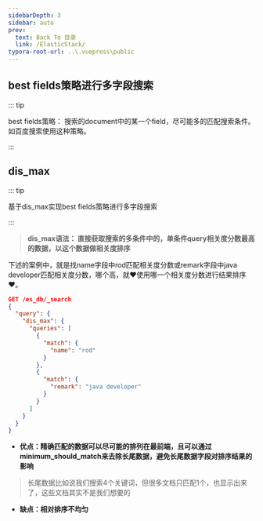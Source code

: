 ```yaml
---
sidebarDepth: 3
sidebar: auto
prev:
  text: Back To 目录
  link: /ElasticStack/
typora-root-url: ..\.vuepress\public
---
```




## best fields策略进行多字段搜索

::: tip

best fields策略： 搜索的document中的某一个field，尽可能多的匹配搜索条件。如百度搜索使用这种策略。

:::

## dis_max

::: tip

基于dis_max实现best fields策略进行多字段搜索

:::

> **dis_max语法： 直接获取搜索的多条件中的，单条件query相关度分数最高的数据，以这个数据做相关度排序**

下述的案例中，就是找name字段中rod匹配相关度分数或remark字段中java developer匹配相关度分数，哪个高，就❤️使用哪一个相关度分数进行结果排序❤️。

```json
GET /es_db/_search
{
  "query": {
    "dis_max": {
      "queries": [
        {
          "match": {
            "name": "rod"
          }
        },
        {
          "match": {
            "remark": "java developer"
          }
        }
      ]
    }
  }
}
```



- **优点：精确匹配的数据可以尽可能的排列在最前端，且可以通过minimum_should_match来去除长尾数据，避免长尾数据字段对排序结果的影响**

> 长尾数据比如说我们搜索4个关键词，但很多文档只匹配1个，也显示出来了，这些文档其实不是我们想要的

- **缺点：相对排序不均匀**